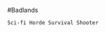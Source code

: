 #Badlands

	Sci-fi Horde Survival Shooter

[](https://media.giphy.com/media/ulTqaO8qOoHomjot9B/giphy.gif)